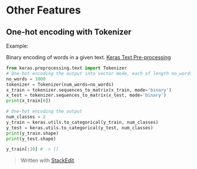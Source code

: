 # Other Features

## One-hot encoding with Tokenizer


Example:

Binary encoding of words in a given text. 
[Keras Text Pre-processing](https://keras.io/api/preprocessing/text/)
```python
from keras.preprocessing.text import Tokenizer
# One-hot encoding the output into vector mode, each of length no_words
no_words = 1000
tokenizer = Tokenizer(num_words=no_words)
x_train = tokenizer.sequences_to_matrix(x_train, mode='binary')
x_test = tokenizer.sequences_to_matrix(x_test, mode='binary')
print(x_train[0])

# One-hot encoding the output
num_classes = 2
y_train = keras.utils.to_categorical(y_train, num_classes)
y_test = keras.utils.to_categorical(y_test, num_classes)
print(y_train.shape)
print(y_test.shape)

y_train[:10] # -> []
```

> Written with [StackEdit](https://stackedit.io/).
<!--stackedit_data:
eyJoaXN0b3J5IjpbLTExNjQ2NTY3MjYsNjA2NjQ3MDE4XX0=
-->